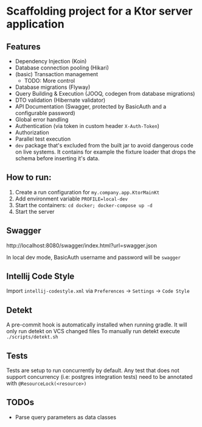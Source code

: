 # Scaffolding project for a Ktor server application

## Features

* Dependency Injection (Koin)
* Database connection pooling (Hikari)
* (basic) Transaction management
    * TODO: More control  
* Database migrations (Flyway)
* Query Building & Execution (JOOQ, codegen from database migrations) 
* DTO validation (Hibernate validator)
* API Documentation (Swagger, protected by BasicAuth and a configurable password)
* Global error handling
* Authentication (via token in custom header `X-Auth-Token`)
* Authorization
* Parallel test execution
* `dev` package that's excluded from the built jar to avoid dangerous code on live systems. 
    It contains for example the fixture loader that drops the schema before inserting it's data.

## How to run: 

1. Create a run configuration for `my.company.app.KtorMainKt`
2. Add environment variable `PROFILE=local-dev`
3. Start the containers: `cd docker; docker-compose up -d`
4. Start the server

## Swagger

http://localhost:8080/swagger/index.html?url=swagger.json

In local dev mode, BasicAuth username and password will be `swagger`

## Intellij Code Style

Import `intellij-codestyle.xml` via `Preferences` -> `Settings` -> `Code Style`

## Detekt

A pre-commit hook is automatically installed when running gradle.
It will only run detekt on VCS changed files
To manually run detekt execute `./scripts/detekt.sh`

## Tests

Tests are setup to run concurrently by default.
Any test that does not support concurrency (i.e: postgres integration tests) need to be annotated with `@ResourceLock(<resource>)`

## TODOs

* Parse query parameters as data classes
